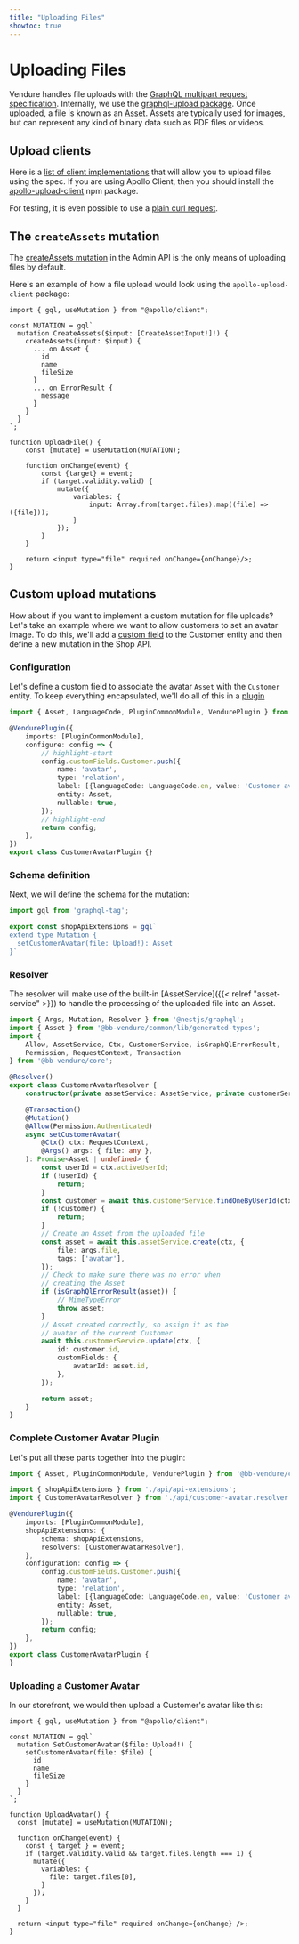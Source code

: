 ```yaml
---
title: "Uploading Files"
showtoc: true
---
```


# Uploading Files 

Vendure handles file uploads with the [GraphQL multipart request specification](https://github.com/jaydenseric/graphql-multipart-request-spec). Internally, we use the [graphql-upload package](https://github.com/jaydenseric/graphql-upload). Once uploaded, a file is known as an [Asset](/guides/core-concepts/images-assets/). Assets are typically used for images, but can represent any kind of binary data such as PDF files or videos.

## Upload clients

Here is a [list of client implementations](https://github.com/jaydenseric/graphql-multipart-request-spec#client) that will allow you to upload files using the spec. If you are using Apollo Client, then you should install the [apollo-upload-client](https://github.com/jaydenseric/apollo-upload-client) npm package.

For testing, it is even possible to use a [plain curl request](https://github.com/jaydenseric/graphql-multipart-request-spec#single-file).

## The `createAssets` mutation

The [createAssets mutation](/reference/graphql-api/admin/mutations/#createassets) in the Admin API is the only means of uploading files by default. 

Here's an example of how a file upload would look using the `apollo-upload-client` package:

```tsx
import { gql, useMutation } from "@apollo/client";

const MUTATION = gql`
  mutation CreateAssets($input: [CreateAssetInput!]!) {
    createAssets(input: $input) {
      ... on Asset {
        id
        name
        fileSize
      }
      ... on ErrorResult {
        message
      }
    }
  }
`;

function UploadFile() {
    const [mutate] = useMutation(MUTATION);

    function onChange(event) {
        const {target} = event;
        if (target.validity.valid) {
            mutate({
                variables: {
                    input: Array.from(target.files).map((file) => ({file}));
                }
            });
        }
    }

    return <input type="file" required onChange={onChange}/>;
}
```

## Custom upload mutations

How about if you want to implement a custom mutation for file uploads? Let's take an example where we want to allow customers to set an avatar image. To do this, we'll add a [custom field](/guides/developer-guide/custom-fields/) to the Customer entity and then define a new mutation in the Shop API.

### Configuration

Let's define a custom field to associate the avatar `Asset` with the `Customer` entity. To keep everything encapsulated, we'll do all of this in a [plugin](/guides/developer-guide/plugins/)

```ts title="src/plugins/customer-avatar/customer-avatar.plugin.ts"
import { Asset, LanguageCode, PluginCommonModule, VendurePlugin } from '@bb-vendure/core';

@VendurePlugin({
    imports: [PluginCommonModule],
    configure: config => {
        // highlight-start
        config.customFields.Customer.push({
            name: 'avatar',
            type: 'relation',
            label: [{languageCode: LanguageCode.en, value: 'Customer avatar'}],
            entity: Asset,
            nullable: true,
        });
        // highlight-end
        return config;
    },
})
export class CustomerAvatarPlugin {}
```

### Schema definition

Next, we will define the schema for the mutation:

```ts title="src/plugins/customer-avatar/api/api-extensions.ts"
import gql from 'graphql-tag';

export const shopApiExtensions = gql`
extend type Mutation {
  setCustomerAvatar(file: Upload!): Asset
}`
```

### Resolver

The resolver will make use of the built-in [AssetService]({{< relref "asset-service" >}}) to handle the processing of the uploaded file into an Asset.

```ts title="src/plugins/customer-avatar/api/customer-avatar.resolver.ts"
import { Args, Mutation, Resolver } from '@nestjs/graphql';
import { Asset } from '@bb-vendure/common/lib/generated-types';
import {
    Allow, AssetService, Ctx, CustomerService, isGraphQlErrorResult,
    Permission, RequestContext, Transaction
} from '@bb-vendure/core';

@Resolver()
export class CustomerAvatarResolver {
    constructor(private assetService: AssetService, private customerService: CustomerService) {}

    @Transaction()
    @Mutation()
    @Allow(Permission.Authenticated)
    async setCustomerAvatar(
        @Ctx() ctx: RequestContext,
        @Args() args: { file: any },
    ): Promise<Asset | undefined> {
        const userId = ctx.activeUserId;
        if (!userId) {
            return;
        }
        const customer = await this.customerService.findOneByUserId(ctx, userId);
        if (!customer) {
            return;
        }
        // Create an Asset from the uploaded file
        const asset = await this.assetService.create(ctx, {
            file: args.file,
            tags: ['avatar'],
        });
        // Check to make sure there was no error when
        // creating the Asset
        if (isGraphQlErrorResult(asset)) {
            // MimeTypeError
            throw asset;
        }
        // Asset created correctly, so assign it as the
        // avatar of the current Customer
        await this.customerService.update(ctx, {
            id: customer.id,
            customFields: {
                avatarId: asset.id,
            },
        });

        return asset;
    }
}
```

### Complete Customer Avatar Plugin

Let's put all these parts together into the plugin:

```ts
import { Asset, PluginCommonModule, VendurePlugin } from '@bb-vendure/core';

import { shopApiExtensions } from './api/api-extensions';
import { CustomerAvatarResolver } from './api/customer-avatar.resolver';

@VendurePlugin({
    imports: [PluginCommonModule],
    shopApiExtensions: {
        schema: shopApiExtensions,
        resolvers: [CustomerAvatarResolver],
    },
    configuration: config => {
        config.customFields.Customer.push({
            name: 'avatar',
            type: 'relation',
            label: [{languageCode: LanguageCode.en, value: 'Customer avatar'}],
            entity: Asset,
            nullable: true,
        });
        return config;
    },
})
export class CustomerAvatarPlugin {
}
```

### Uploading a Customer Avatar

In our storefront, we would then upload a Customer's avatar like this:

```tsx
import { gql, useMutation } from "@apollo/client";

const MUTATION = gql`
  mutation SetCustomerAvatar($file: Upload!) {
    setCustomerAvatar(file: $file) {
      id
      name
      fileSize
    }
  }
`;

function UploadAvatar() {
  const [mutate] = useMutation(MUTATION);

  function onChange(event) {
    const { target } = event;  
    if (target.validity.valid && target.files.length === 1) {
      mutate({ 
        variables: {
          file: target.files[0],
        }  
      });
    }
  }

  return <input type="file" required onChange={onChange} />;
}
```
